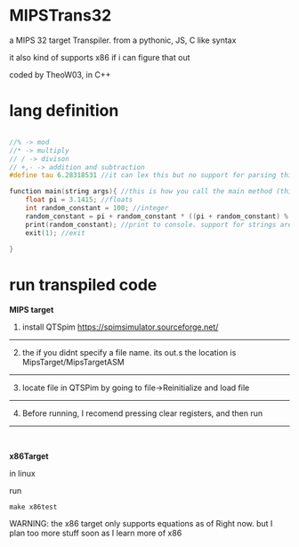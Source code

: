 # MIPSTrans32

a MIPS 32 target Transpiler. from a pythonic, JS, C like syntax

it also kind of supports x86 if i can figure that out 

coded by TheoW03, in C++ 

# lang definition


```C++

//% -> mod
//* -> multiply
// / -> divison
// +,- -> addition and subtraction
#define tau 6.28318531 //it can lex this but no support for parsing this yet  but this is a macro

function main(string args){ //this is how you call the main method (this is how you do comments)
    float pi = 3.1415; //floats
    int random_constant = 100; //integer
    random_constant = pi + random_constant * ((pi + random_constant) % 2)/10; 
    print(random_constant); //print to console. support for strings are not added yet 
    exit(1); //exit
    
}

```

 # run transpiled code

<b>MIPS target</b>

1. install QTSpim
https://spimsimulator.sourceforge.net/

---

2. the if you didnt specify a file name. its out.s the location is MipsTarget/MipsTargetASM
---

3. locate file in QTSPim by going to file->Reinitialize and load file

---

4. Before running, I recomend pressing clear registers, and then run

----
<br>

<b>x86Target</b>

in linux

run 
```SH
make x86test
```

WARNING: the x86 target only supports equations as of Right now. but I plan too more stuff soon as I learn more of x86